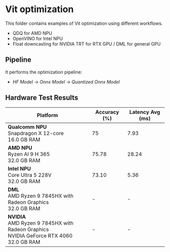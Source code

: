 # Vit optimization

This folder contains examples of Vit optimization using different workflows.

- QDQ for AMD NPU
- OpenVINO for Intel NPU
- Float downcasting for NVIDIA TRT for RTX GPU / DML for general GPU

## Pipeline

It performs the optimization pipeline:

- *HF Model -> Onnx Model -> Quantized Onnx Model*

## Hardware Test Results

| Platform | Accuracy (%) | Latency Avg (ms) |
|----------|--------------|------------------|
| **Qualcomm NPU**<br/>Snapdragon X 12-core<br/>16.0 GB RAM | 75 | 7.93 |
| **AMD NPU**<br/>Ryzen AI 9 H 365<br/>32.0 GB RAM | 75.78 | 28.24 |
| **Intel NPU**<br/>Core Ultra 5 228V<br/>32.0 GB RAM | 73.10 | 5.36 |
| **DML**<br/>AMD Ryzen 9 7845HX with Radeon Graphics <br/>32.0 GB RAM  | - | - |
| **NVIDIA**<br/>AMD Ryzen 9 7845HX with Radeon Graphics <br/>NVIDIA GeForce RTX 4060<br/>32.0 GB RAM | - | - |